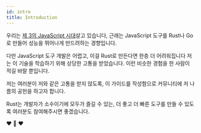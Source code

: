 ```yaml
---
id: intro
title: Introduction
---
```


우리는 [제 3의 JavaScript 시대](https://www.swyx.io/js-third-age/)살고 있습니다, 근래는 JavaScript 도구를 Rust나 Go로 만들어 성능을 뛰어나게 만드려하는 경향입니다.

다만 JavaScript 도구 개발은 어렵고, 이걸 Rust로 만든다면 한층 더 어려워집니다
저는 이 기술을 학습하기 위해 상당한 고통을 받았습니다. 이런 비슷한 경험을 한 사람이 적길 바랄 뿐입니다.

저는 여러분이 저와 같은 고통을 받지 않도록, 이 가이드를 작성함으로 커뮤니티에 저 나름의 공헌을 하고자 합니다.

Rust는 개발자가 소수이기에 모두가 즐길 수 있는, 더 좋고 더 빠른 도구를 만들 수 있도록 여러분도 참여해주시면 좋겠습니다.

❤️ 🦀 ❤️
